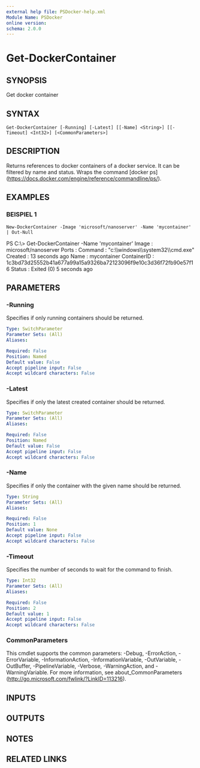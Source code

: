 ```yaml
---
external help file: PSDocker-help.xml
Module Name: PSDocker
online version:
schema: 2.0.0
---
```


# Get-DockerContainer

## SYNOPSIS
Get docker container

## SYNTAX

```
Get-DockerContainer [-Running] [-Latest] [[-Name] <String>] [[-Timeout] <Int32>] [<CommonParameters>]
```

## DESCRIPTION
Returns references to docker containers of a docker service.
It can be filtered by name and status.
Wraps the command \[docker ps\](https://docs.docker.com/engine/reference/commandline/ps/).

## EXAMPLES

### BEISPIEL 1
```
New-DockerContainer -Image 'microsoft/nanoserver' -Name 'mycontainer' | Out-Null
```

PS C:\\\> Get-DockerContainer -Name 'mycontainer'
Image       : microsoft/nanoserver
Ports       :
Command     : "c:\\\\windows\\\\system32\\\\cmd.exe"
Created     : 13 seconds ago
Name        : mycontainer
ContainerID : 1c3bd73d25552b41a677a99a15a9326ba72123096f9e10c3d36f72fb90e57f16
Status      : Exited (0) 5 seconds ago

## PARAMETERS

### -Running
Specifies if only running containers should be returned.

```yaml
Type: SwitchParameter
Parameter Sets: (All)
Aliases:

Required: False
Position: Named
Default value: False
Accept pipeline input: False
Accept wildcard characters: False
```

### -Latest
Specifies if only the latest created container should be returned.

```yaml
Type: SwitchParameter
Parameter Sets: (All)
Aliases:

Required: False
Position: Named
Default value: False
Accept pipeline input: False
Accept wildcard characters: False
```

### -Name
Specifies if only the container with the given name should be returned.

```yaml
Type: String
Parameter Sets: (All)
Aliases:

Required: False
Position: 1
Default value: None
Accept pipeline input: False
Accept wildcard characters: False
```

### -Timeout
Specifies the number of seconds to wait for the command to finish.

```yaml
Type: Int32
Parameter Sets: (All)
Aliases:

Required: False
Position: 2
Default value: 1
Accept pipeline input: False
Accept wildcard characters: False
```

### CommonParameters
This cmdlet supports the common parameters: -Debug, -ErrorAction, -ErrorVariable, -InformationAction, -InformationVariable, -OutVariable, -OutBuffer, -PipelineVariable, -Verbose, -WarningAction, and -WarningVariable.
For more information, see about_CommonParameters (http://go.microsoft.com/fwlink/?LinkID=113216).

## INPUTS

## OUTPUTS

## NOTES

## RELATED LINKS
